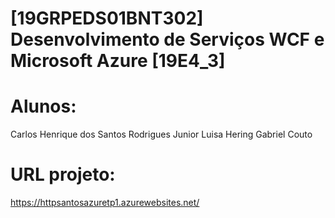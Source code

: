 <h1> [19GRPEDS01BNT302] Desenvolvimento de Serviços WCF e Microsoft Azure [19E4_3] <h1>

# Alunos:
Carlos Henrique dos Santos Rodrigues Junior
Luisa Hering
Gabriel Couto

# URL projeto:
https://httpsantosazuretp1.azurewebsites.net/
